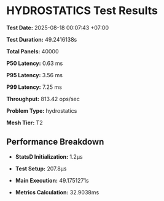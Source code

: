 # HYDROSTATICS Test Results

**Test Date:** 2025-08-18 00:07:43 +07:00

**Test Duration:** 49.2416138s

**Total Panels:** 40000

**P50 Latency:** 0.63 ms

**P95 Latency:** 3.56 ms

**P99 Latency:** 7.25 ms

**Throughput:** 813.42 ops/sec

**Problem Type:** hydrostatics

**Mesh Tier:** T2


## Performance Breakdown

- **StatsD Initialization:** 1.2µs

- **Test Setup:** 207.8µs

- **Main Execution:** 49.1751271s

- **Metrics Calculation:** 32.9038ms

